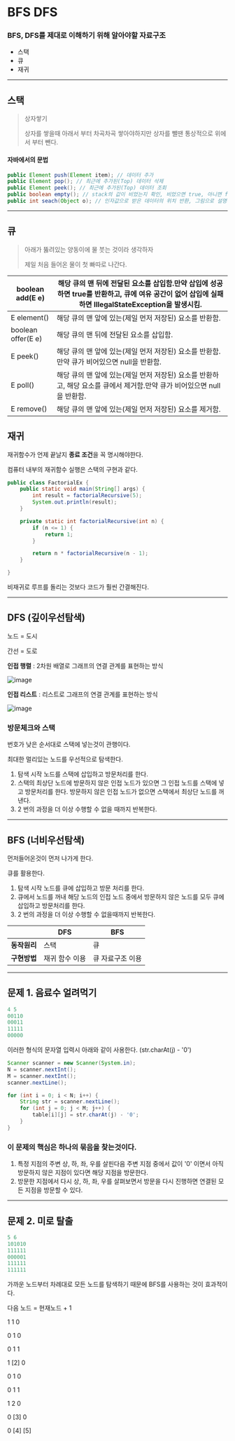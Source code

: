 # BFS DFS

### BFS, DFS를 제대로 이해하기 위해 알아야할 자료구조

* 스택
* 큐
* 재귀

------



## 스택

> 상자쌓기
>
> 상자를 쌓을때 아래서 부터 차곡차곡 쌓아야하지만 상자를 뺄땐 통상적으로 위에서 부터 뺀다. 



#### 자바에서의 문법

~~~java
public Element push(Element item); // 데이터 추가
public Element pop(); // 최근에 추가된(Top) 데이터 삭제
public Element peek(); // 최근에 추가된(Top) 데이터 조회
public boolean empty(); // stack의 값이 비었는지 확인, 비었으면 true, 아니면 false
public int seach(Object o); // 인자값으로 받은 데이터의 위치 반환, 그림으로 설명하겠음
~~~



------



## 큐

> 아래가 뚫려있는 양동이에 물 붓는 것이라 생각하자
>
> 제일 처음 들어온 물이 첫 빠따로 나간다.



| boolean add(E e)   | 해당 큐의 맨 뒤에 전달된 요소를 삽입함.만약 삽입에 성공하면 true를 반환하고, 큐에 여유 공간이 없어 삽입에 실패하면 IllegalStateException을 발생시킴. |
| ------------------ | ------------------------------------------------------------ |
| E element()        | 해당 큐의 맨 앞에 있는(제일 먼저 저장된) 요소를 반환함.      |
| boolean offer(E e) | 해당 큐의 맨 뒤에 전달된 요소를 삽입함.                      |
| E peek()           | 해당 큐의 맨 앞에 있는(제일 먼저 저장된) 요소를 반환함.만약 큐가 비어있으면 null을 반환함. |
| E poll()           | 해당 큐의 맨 앞에 있는(제일 먼저 저장된) 요소를 반환하고, 해당 요소를 큐에서 제거함.만약 큐가 비어있으면 null을 반환함. |
| E remove()         | 해당 큐의 맨 앞에 있는(제일 먼저 저장된) 요소를 제거함.      |



## 재귀

재귀함수가 언제 끝날지 **종료 조건**을 꼭 명시해야한다.

컴퓨터 내부의 재귀함수 실행은 스택의 구현과 같다.

~~~java
public class FactorialEx {
    public static void main(String[] args) {
        int result = factorialRecursive(5);
        System.out.println(result);
    }

    private static int factorialRecursive(int n) {
        if (n <= 1) {
            return 1;
        }

        return n * factorialRecursive(n - 1);
    }

}
~~~

비재귀로 루프를 돌리는 것보다 코드가 훨씬 간결해진다.

------



## DFS (깊이우선탐색)

노드 = 도시

간선 = 도로

**인접 행렬** : 2차원 배열로 그래프의 연결 관계를 표현하는 방식

![image](https://user-images.githubusercontent.com/33277588/90604912-883d8300-e238-11ea-9b08-eb161186a226.png)

**인접 리스트** : 리스트로 그래프의 연결 관계를 표현하는 방식

![image](https://user-images.githubusercontent.com/33277588/90604873-778d0d00-e238-11ea-9a90-4bdf2ff67a85.png)



### 방문체크와 스택 

번호가 낮은 순서대로 스택에 넣는것이 관행이다.

최대한 멀리있는 노드를 우선적으로 탐색한다.

1. 탐색 시작 노드를 스택에 삽입하고 방문처리를 한다.
2. 스택의 최상단 노드에 방문하지 않은 인접 노드가 있으면 그 인접 노드를 스택에 넣고 방문처리를 한다. 방문하지 않은 인접 노드가 없으면 스택에서 최상단 노드를 꺼낸다.
3. 2 번의 과정을 더 이상 수행할 수 없을 때까지 반복한다.

------



## BFS (너비우선탐색)

먼저들어온것이 먼저 나가게 한다.

큐를 활용한다.

1. 탐색 시작 노드를 큐에 삽입하고 방문 처리를 한다.
2. 큐에서 노드를 꺼내 해당 노드의 인접 노드 중에서 방문하지 않은 노드를 모두 큐에 삽입하고 방문처리를 한다.
3. 2 번의 과정을 더 이상 수행할 수 없을때까지 반복한다.



|              | DFS            | BFS              |
| ------------ | -------------- | ---------------- |
| **동작원리** | 스택           | 큐               |
| **구현방법** | 재귀 함수 이용 | 큐 자료구조 이용 |

------



## 문제 1. 음료수 얼려먹기

```java
4 5
00110
00011
11111
00000
```

이러한 형식의 문자열 입력시 아래와 같이 사용한다. (str.charAt(j) - '0')

```java
Scanner scanner = new Scanner(System.in);
N = scanner.nextInt();
M = scanner.nextInt();
scanner.nextLine();

for (int i = 0; i < N; i++) {
    String str = scanner.nextLine();
    for (int j = 0; j < M; j++) {
        table[i][j] = str.charAt(j) - '0';
    }
}
```



###  이 문제의 핵심은 하나의 묶음을 찾는것이다.

1. 특정 지점의 주변 상, 하, 좌, 우를 살핀다음 주변 지점 중에서 값이 '0' 이면서 아직 방문하지 않은 지점이 있다면 해당 지점을 방문한다.
2. 방문한 지점에서 다시 상, 하, 좌, 우를 살펴보면서 방문을 다시 진행하면 연결된 모든 지점을 방문할 수 있다.

------



## 문제 2. 미로 탈출

```java
5 6
101010
111111
000001
111111
111111
```



가까운 노드부터 차례대로 모든 노드를 탐색하기 때문에 BFS를 사용하는 것이 효과적이다.

다음 노드 = 현재노드 + 1

1 1 0

0 1 0

0 1 1



1 [2] 0

0 1 0

0 1 1



1 2 0

0 [3] 0

0 [4] [5]

